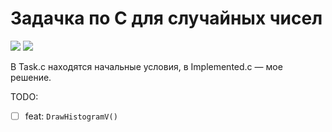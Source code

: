 # Задачка по C для случайных чисел

![](https://cdn.discordapp.com/attachments/469599515561689092/907199750619668512/Screenshot_20211107-150332_Teams.jpg)
![](https://cdn.discordapp.com/attachments/469599515561689092/907199750909083698/Screenshot_20211107-150341_Teams.jpg)

В Task.c находятся начальные условия, в Implemented.c — мое решение.

TODO:
* ☐ feat: `DrawHistogramV()`
